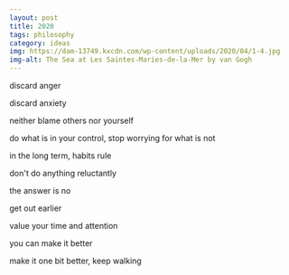 ```yaml
---
layout: post
title: 2020
tags: philosophy 
category: ideas
img: https://dam-13749.kxcdn.com/wp-content/uploads/2020/04/1-4.jpg
img-alt: The Sea at Les Saintes-Maries-de-la-Mer by van Gogh
---
```



discard anger

discard anxiety

neither blame others nor yourself 

do what is in your control, stop worrying for what is not 

in the long term, habits rule

don't do anything reluctantly 

the answer is no 

get out earlier 

value your time and attention 

you can make it better 

make it one bit better, keep walking 

